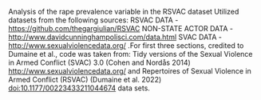 Analysis of the rape prevalence variable in the RSVAC dataset
Utilized datasets from the following sources:
RSVAC DATA -
https://github.com/thegargiulian/RSVAC
NON-STATE ACTOR DATA -
http://www.davidcunninghampolisci.com/data.html
SVAC DATA -
http://www.sexualviolencedata.org/
.For first three sections, credited to Dumaine et al., code was taken from: Tidy versions of the Sexual Violence in Armed Conflict (SVAC)
    3.0 (Cohen and Nordås 2014) <http://www.sexualviolencedata.org/> and
    Repertoires of Sexual Violence in Armed Conflict (RSVAC) (Dumaine et
    al. 2022) <doi:10.1177/00223433211044674> data sets.

